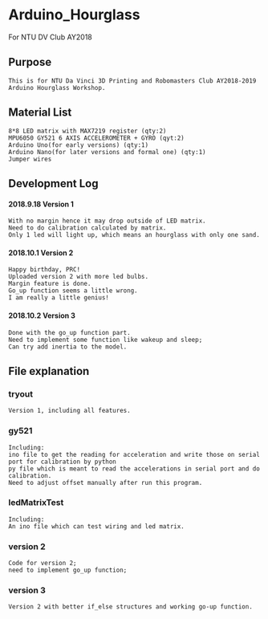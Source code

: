 # Arduino_Hourglass
For NTU DV Club AY2018
## Purpose
    This is for NTU Da Vinci 3D Printing and Robomasters Club AY2018-2019 Arduino Hourglass Workshop.
## Material List
    8*8 LED matrix with MAX7219 register (qty:2)
    MPU6050 GY521 6 AXIS ACCELEROMETER + GYRO (qyt:2)
    Arduino Uno(for early versions) (qty:1)
    Arduino Nano(for later versions and formal one) (qty:1)
    Jumper wires
   
## Development Log
#### 2018.9.18 Version 1 
    With no margin hence it may drop outside of LED matrix.
    Need to do calibration calculated by matrix.
    Only 1 led will light up, which means an hourglass with only one sand.
#### 2018.10.1 Version 2
    Happy birthday, PRC!
    Uploaded version 2 with more led bulbs.
    Margin feature is done.
    Go_up function seems a little wrong.
    I am really a little genius!
#### 2018.10.2 Version 3
    Done with the go_up function part.
    Need to implement some function like wakeup and sleep;
    Can try add inertia to the model. 
## File explanation
### tryout
    Version 1, including all features.
### gy521
    Including:
    ino file to get the reading for acceleration and write those on serial port for calibration by python
    py file which is meant to read the accelerations in serial port and do calibration.
    Need to adjust offset manually after run this program.
### ledMatrixTest
    Including:
    An ino file which can test wiring and led matrix.
### version 2
    Code for version 2;
    need to implement go_up function;
### version 3
    Version 2 with better if_else structures and working go-up function.
